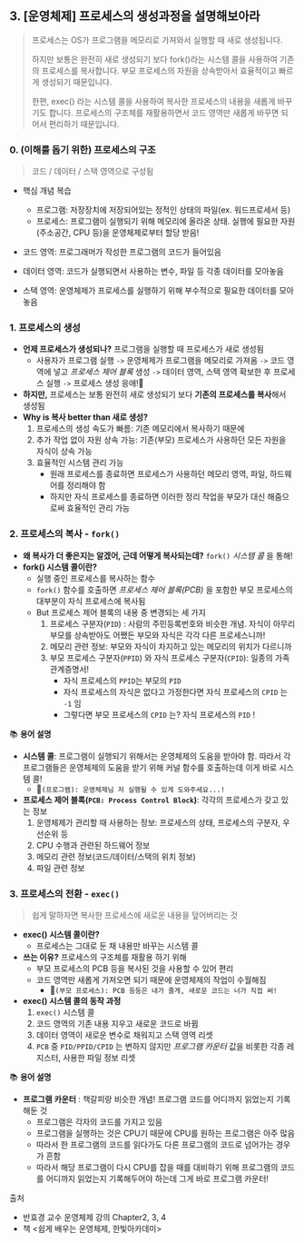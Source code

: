 ## 3. [운영체제] 프로세스의 생성과정을 설명해보아라

> 프로세스는 OS가 프로그램을 메모리로 가져와서 실행할 때 새로 생성됩니다.
>
> 하지만 보통은 완전히 새로 생성되기 보다 fork()라는 시스템 콜을 사용하여 기존의 프로세스를 복사합니다. 부모 프로세스의 자원을 상속받아서 효율적이고 빠르게 생성되기 때문입니다.
>
> 한편, exec() 라는 시스템 콜을 사용하여 복사한 프로세스의 내용을 새롭게 바꾸기도 합니다. 프로세스의 구조체를 재활용하면서 코드 영역만 새롭게 바꾸면 되어서 편리하기 때문입니다.

### 0. (이해를 돕기 위한) 프로세스의 구조

> 코드 / 데이터 / 스택 영역으로 구성됨

- 핵심 개념 복습
  - 프로그램: 저장장치에 저장되어있는 정적인 상태의 파일(ex. 워드프로세서 등)
  - 프로세스: 프로그램이 실행되기 위해 메모리에 올라온 상태. 실행에 필요한 자원(주소공간, CPU 등)을 운영체제로부터 할당 받음!

- 코드 영역: 프로그래머가 작성한 프로그램의 코드가 들어있음
- 데이터 영역: 코드가 실행되면서 사용하는 변수, 파일 등 각종 데이터를 모아놓음
- 스택 영역: 운영체제가 프로세스를 실행하기 위해 부수적으로 필요한 데이터를 모아놓음



### 1. 프로세스의 생성

- **언제 프로세스가 생성되나?** 프로그램을 실행할 때 프로세스가 새로 생성됨
  - 사용자가 프로그램 실행 `->` 운영체제가 프로그램을 메모리로 가져옴 `->` 코드 영역에 넣고 *프로세스 제어 블록* 생성 `->` 데이터 영역, 스택 영역 확보한 후 프로세스 실행 `->` 프로세스 생성 응애!👶
- **하지만,** 프로세스는 보통 완전히 새로 생성되기 보다 **기존의 프로세스를 복사**해서 생성됨
- **Why is 복사 better than 새로 생성?**
  1. 프로세스의 생성 속도가 빠름: 기존 메모리에서 복사하기 때문에
  2. 추가 작업 없이 자원 상속 가능: 기존(부모) 프로세스가 사용하던 모든 자원을 자식이 상속 가능
  3. 효율적인 시스템 관리 가능
     - 원래 프로세스를 종료하면 프로세스가 사용하던 메모리 영역, 파일, 하드웨어를 정리해야 함
     - 하지만 자식 프로세스를 종료하면 이러한 정리 작업을 부모가 대신 해줌으로써 효율적인 관리 가능



### 2. 프로세스의 복사 - `fork()`

- **왜 복사가 더 좋은지는 알겠어, 근데 어떻게 복사되는데?** `fork()` *시스템 콜* 을 통해!
- **fork() 시스템 콜이란?**
  - 실행 중인 프로세스를 복사하는 함수
  - `fork()` 함수를 호출하면 *프로세스 제어 블록(PCB)* 을 포함한 부모 프로세스의 대부분이 자식 프로세스에 복사됨
  - But 프로세스 제어 블록의 내용 중 변경되는 세 가지
    1. 프로세스 구분자(`PID`) : 사람의 주민등록번호와 비슷한 개념. 자식이 아무리 부모를 상속받아도 어쨌든 부모와 자식은 각각 다른 프로세스니까!
    2. 메모리 관련 정보: 부모와 자식이 차지하고 있는 메모리의 위치가 다르니까
    3. 부모 프로세스 구분자(`PPID`) 와 자식 프로세스 구분자(`CPID`): 일종의 가족관계증명서!
       - 자식 프로세스의 `PPID`는 부모의 `PID` 
       - 자식 프로세스의 자식은 없다고 가정한다면 자식 프로세스의 `CPID` 는 `-1` 임
       - 그렇다면 부모 프로세스의 `CPID` 는? 자식 프로세스의 `PID` !



📚 **용어 설명** 

- **시스템 콜**: 프로그램이 실행되기 위해서는 운영체제의 도움을 받아야 함. 따라서 각 프로그램들은 운영체제의 도움을 받기 위해 커널 함수를 호출하는데 이게 바로 시스템 콜!
  - 💾`(프로그램): 운영체제님 저 실행될 수 있게 도와주세요...!` 
- **프로세스 제어 블록(`PCB: Process Control Block`)**: 각각의 프로세스가 갖고 있는 정보
  1. 운영체제가 관리할 때 사용하는 정보: 프로세스의 상태, 프로세스의 구분자, 우선순위 등
  2. CPU 수행과 관련된 하드웨어 정보
  3. 메모리 관련 정보(코드/데이터/스택의 위치 정보)
  4. 파일 관련 정보



### 3. 프로세스의 전환 - `exec()`

>  쉽게 말하자면 복사한 프로세스에 새로운 내용을 덮어버리는 것

- **exec() 시스템 콜이란?**
  - 프로세스는 그대로 둔 채 내용만 바꾸는 시스템 콜
- **쓰는 이유?** 프로세스의 구조체를 재활용 하기 위해 
  - 부모 프로세스의 PCB 등을 복사된 것을 사용할 수 있어 편리
  - 코드 영역만 새롭게 가져오면 되기 때문에 운영체제의 작업이 수월해짐
    - 👨`(부모 프로세스): PCB 등등은 내가 줄게, 새로운 코드는 너가 직접 써!`
- **exec() 시스템 콜의 동작 과정**
  1. `exec()` 시스템 콜
  2. 코드 영역의 기존 내용 지우고 새로운 코드로 바뀜
  3. 데이터 영역이 새로운 변수로 채워지고 스택 영역 리셋
  4. `PCB` 중 `PID/PPID/CPID` 는 변하지 않지만 *프로그램 카운터* 값을 비롯한 각종 레지스터, 사용한 파일 정보 리셋

📚 **용어 설명**

- **프로그램 카운터** : 책갈피랑 비슷한 개념! 프로그램 코드를 어디까지 읽었는지 기록해둔 것
  - 프로그램은 각자의 코드를 가지고 있음
  - 프로그램을 실행하는 것은 CPU기 때문에 CPU를 원하는 프로그램은 아주 많음
  - 따라서 한 프로그램의 코드를 읽다가도 다른 프로그램의 코드로 넘어가는 경우가 흔함
  - 따라서 해당 프로그램이 다시 CPU를 잡을 때를 대비하기 위해 프로그램의 코드를 어디까지 읽었는지 기록해두어야 하는데 그게 바로 프로그램 카운터!



출처

- 반효경 교수 운영체제 강의 Chapter2, 3, 4
- 책 <쉽게 배우는 운영체제, 한빛아카데미>